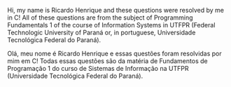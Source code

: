 Hi, my name is Ricardo Henrique and these questions were resolved by me in C!
All of these questions are from the subject of Programming Fundamentals 1 of the course of Information Systems in UTFPR (Federal Technologic University of Paraná or, in portuguese, Universidade Tecnológica Federal do Paraná).

Olá, meu nome é Ricardo Henrique e essas questões foram resolvidas por mim em C!
Todas essas questões são da matéria de Fundamentos de Programação 1 do curso de Sistemas de Informação na UTFPR (Universidade Tecnológica Federal do Paraná).

